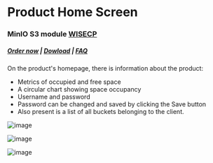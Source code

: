 # Product Home Screen

### MinIO S3 module **[WISECP](https://puqcloud.com/link.php?id=78)** 

#####  [Order now](https://puqcloud.com/wisecp-module-minio-s3.php) | [Dowload](https://download.puqcloud.com/WISECP/Product/PUQ_WISECP-MinIO-S3/) | [FAQ](https://faq.puqcloud.com/)

On the product's homepage, there is information about the product:

- Metrics of occupied and free space
- A circular chart showing space occupancy
- Username and password
- Password can be changed and saved by clicking the Save button
- Also present is a list of all buckets belonging to the client.

![image](https://github.com/PUQ-sp-z-o-o/WISECP-Module-MinIO-S3/assets/81689153/fa93befc-d67a-4721-8d22-e4fa748070eb)

![image](https://github.com/PUQ-sp-z-o-o/WISECP-Module-MinIO-S3/assets/81689153/0674966a-1916-4583-aeac-cde580f818f7)

![image](https://github.com/PUQ-sp-z-o-o/WISECP-Module-MinIO-S3/assets/81689153/8b98dfe5-7497-4c1b-a0d2-d6b8e2bc0f72)
